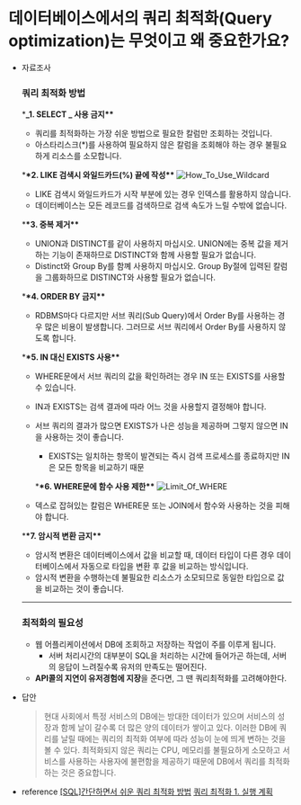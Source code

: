 # 데이터베이스에서의 쿼리 최적화(Query optimization)는 무엇이고 왜 중요한가요?

- 자료조사

  ### 쿼리 최적화 방법

  \***_1. SELECT _ 사용 금지\*\***

  - 쿼리를 최적화하는 가장 쉬운 방법으로 필요한 칼럼만 조회하는 것입니다.
  - 아스타리스크(\*)를 사용하여 필요하지 않은 칼럼을 조회해야 하는 경우 불필요하게 리소스를 소모합니다.

  \***\*2. LIKE 검색시 와일드카드(%) 끝에 작성\*\***
  ![How_To_Use_Wildcard](https://github.com/JungMunGyu/CS_interview_Study/blob/main/database/img/How_To_Use_Wildcard.png)

  - LIKE 검색시 와일드카드가 시작 부분에 있는 경우 인덱스를 활용하지 않습니다.
  - 데이터베이스는 모든 레코드를 검색하므로 검색 속도가 느릴 수밖에 없습니다.

  \***\*3. 중복 제거\*\***

  - UNION과 DISTINCT를 같이 사용하지 마십시오. UNION에는 중복 값을 제거하는 기능이 존재하므로 DISTINCT와 함께 사용할 필요가 없습니다.
  - Distinct와 Group By를 함꼐 사용하지 마십시오. Group By절에 입력된 칼럼을 그룹화하므로 DISTINCT와 사용할 필요가 없습니다.

  \***\*4. ORDER BY 금지\*\***

  - RDBMS마다 다르지만 서브 쿼리(Sub Query)에서 Order By를 사용하는 경우 많은 비용이 발생합니다. 그러므로 서브 쿼리에서 Order By를 사용하지 않도록 합니다.

  \***\*5. IN 대신 EXISTS 사용\*\***

  - WHERE문에서 서브 쿼리의 값을 확인하려는 경우 IN 또는 EXISTS를 사용할 수 있습니다.
  - IN과 EXISTS는 검색 결과에 따라 어느 것을 사용할지 결정해야 합니다.
  - 서브 쿼리의 결과가 많으면 EXISTS가 나은 성능을 제공하며 그렇지 않으면 IN을 사용하는 것이 좋습니다.

    - EXISTS는 일치하는 항목이 발견되는 즉시 검색 프로세스를 종료하지만 IN은 모든 항목을 비교하기 때문

    \***\*6. WHERE문에 함수 사용 제한\*\***
    ![Limit_Of_WHERE](https://github.com/JungMunGyu/CS_interview_Study/blob/main/database/img/Limit_Of_WHERE.png)

  - 덱스로 잡혀있는 칼럼은 WHERE문 또는 JOIN에서 함수와 사용하는 것을 피해야 합니다.

  \***\*7. 암시적 변환 금지\*\***

  - 암시적 변환은 데이터베이스에서 값을 비교할 때, 데이터 타입이 다른 경우 데이터베이스에서 자동으로 타입을 변환 후 값을 비교하는 방식입니다.
  - 암시적 변환을 수행하는데 불필요한 리소스가 소모되므로 동일한 타입으로 값을 비교하는 것이 좋습니다.

  ***

  ### 최적화의 필요성

  - 웹 어플리케이션에서 DB에 조회하고 저장하는 작업이 주를 이루게 됩니다.
    - 서버 처리시간의 대부분이 SQL을 처리하는 시간에 들어가곤 하는데, 서버의 응답이 느려질수록 유저의 만족도는 떨어진다.
  - **API콜의 지연이 유저경험에 지장**을 준다면, 그 땐 쿼리최적화를 고려해야한다.

- 답안
  > 현대 사회에서 특정 서비스의 DB에는 방대한 데이터가 있으며 서비스의 성장과 함께 날이 갈수록 더 많은 양의 데이터가 쌓이고 있다. 이러한 DB에 쿼리를 날릴 때에는 쿼리의 최적화 여부에 따라 성능이 눈에 띄게 변하는 것을 볼 수 있다. 최적화되지 않은 쿼리는 CPU, 메모리를 불필요하게 소모하고 서비스를 사용하는 사용자에 불편함을 제공하기 때문에 DB에서 쿼리를 최적화 하는 것은 중요합니다.
- reference
  [[SQL]간단하면서 쉬운 쿼리 최적화 방법](https://developer-talk.tistory.com/420)
  [쿼리 최적화 1. 실행 계획](https://sihyung92.oopy.io/database/mysql-query-plan)
